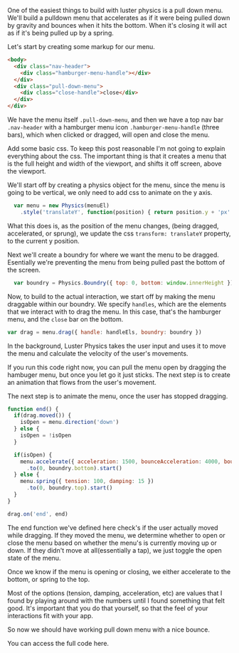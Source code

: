   One of the easiest things to build with luster physics is a pull down menu.
We'll build a pulldown menu that accelerates as if it were being pulled down
by gravity and bounces when it hits the bottom. When it's closing it will
act as if it's being pulled up by a spring.

  Let's start by creating some markup for our menu.

```html
<body>
  <div class="nav-header">
    <div class="hamburger-menu-handle"></div>
  </div>
  <div class="pull-down-menu">
    <div class="close-handle">close</div>
  </div>
</div>
```

  We have the menu itself `.pull-down-menu`, and then we have a top nav bar
`.nav-header` with a hamburger menu icon `.hamburger-menu-handle` (three
bars), which when clicked or dragged, will open and close the menu.

  Add some basic css.  To keep this post reasonable I'm not going to explain
everything about the css.  The important thing is that it creates a menu that
is the full height and width of the viewport, and shifts it off screen, above
the viewport.

  We'll start off by creating a physics object for the menu, since the menu is
going to be vertical, we only need to add css to animate on the y axis.

```javascript
  var menu = new Physics(menuEl)
    .style('translateY', function(position) { return position.y + 'px' })
```

  What this does is, as the position of the menu changes, (being dragged,
accelerated, or sprung), we update the css `transform: translateY` property, to the
current y position.

  Next we'll create a boundry for where we want the menu to be dragged.
Esentially we're preventing the menu from being pulled past the bottom of
the screen.

```javascript
  var boundry = Physics.Boundry({ top: 0, bottom: window.innerHeight })
```

  Now, to build to the actual interaction, we start off by making the menu
draggable within our boundry.  We specify `handles`, which are the elements
that we interact with to drag the menu.  In this case, that's the hamburger
menu, and the `close` bar on the bottom.

```javascript
var drag = menu.drag({ handle: handleEls, boundry: boundry })
```

  In the background, Luster Physics takes the user input and uses it to move
the menu and calculate the velocity of the user's movements.

  If you run this code right now, you can pull the menu open by dragging
the hambuger menu, but once you let go it just sticks.  The next step is
to create an animation that flows from the user's movement.

  The next step is to animate the menu, once the user has stopped dragging.

```javascript
function end() {
  if(drag.moved()) {
    isOpen = menu.direction('down')
  } else {
    isOpen = !isOpen
  }

  if(isOpen) {
    menu.accelerate({ acceleration: 1500, bounceAcceleration: 4000, bounce: true })
      .to(0, boundry.bottom).start()
  } else {
    menu.spring({ tension: 100, damping: 15 })
      .to(0, boundry.top).start()
  }
}

drag.on('end', end)
```

  The end function we've defined here check's if the user actually moved while
dragging.  If they moved the menu, we determine whether to open or close the
menu based on whether the menu's is currently moving up or down.  If they
didn't move at all(essentially a tap), we just toggle the open state of the
menu.

  Once we know if the menu is opening or closing, we either accelerate to the
bottom, or spring to the top.

  Most of the options (tension, damping, acceleration, etc) are values that I
found by playing around with the numbers until I found something that felt
good.  It's important that you do that yourself, so that the feel of your
interactions fit with your app.

  So now we should have working pull down menu with a nice bounce.

  You can access the full code here.